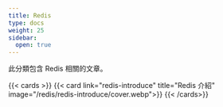 ```yaml
---
title: Redis
type: docs
weight: 25
sidebar:
  open: true
---
```


此分類包含 Redis 相關的文章。

<!--more-->

{{< cards >}}
{{< card link="redis-introduce" title="Redis 介紹" image="/redis/redis-introduce/cover.webp">}}
{{< /cards>}}
